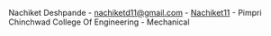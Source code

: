 Nachiket Deshpande - nachiketd11@gmail.com - [Nachiket11](https://github.com/Nachiket11) - Pimpri Chinchwad College Of Engineering - Mechanical
